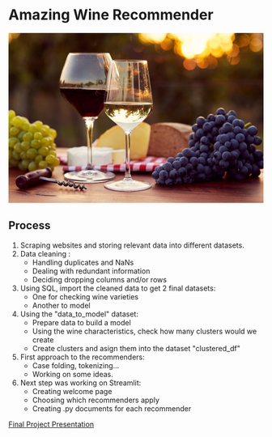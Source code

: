 # Amazing Wine Recommender

<img src="img/wine4.jpg"/>

## Process
1. Scraping websites and storing relevant data into different datasets.
2. Data cleaning :
      - Handling duplicates and NaNs
      - Dealing with redundant information
      - Deciding dropping columns and/or rows
3. Using SQL, import the cleaned data to get 2 final datasets:
      - One for checking wine varieties
      - Another to model
4. Using the "data_to_model" dataset:
      - Prepare data to build a model
      - Using the wine characteristics, check how many clusters would we create
      - Create clusters and asign them into the dataset "clustered_df"
5. First approach to the recommenders:
      - Case folding, tokenizing...
      - Working on some ideas.
6. Next step was working on Streamlit:
      - Creating welcome page
      - Choosing which recommenders apply
      - Creating .py documents for each recommender

<a href='https://docs.google.com/presentation/d/1szWAnBU2Dx_SZjez1shR8Ni8T8SNCh4ZIbWwTsZi7IA/edit?usp=sharing'>Final Project Presentation</a>
